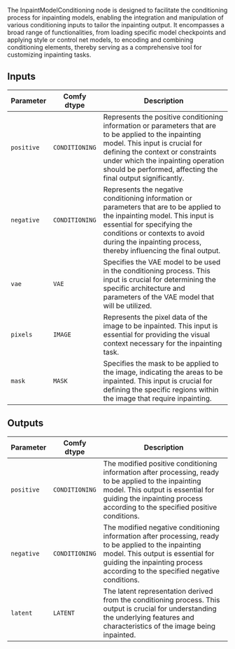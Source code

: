 The InpaintModelConditioning node is designed to facilitate the conditioning process for inpainting models, enabling the integration and manipulation of various conditioning inputs to tailor the inpainting output. It encompasses a broad range of functionalities, from loading specific model checkpoints and applying style or control net models, to encoding and combining conditioning elements, thereby serving as a comprehensive tool for customizing inpainting tasks.

## Inputs

| Parameter | Comfy dtype        | Description |
|-----------|--------------------|-------------|
| `positive`| `CONDITIONING`     | Represents the positive conditioning information or parameters that are to be applied to the inpainting model. This input is crucial for defining the context or constraints under which the inpainting operation should be performed, affecting the final output significantly. |
| `negative`| `CONDITIONING`     | Represents the negative conditioning information or parameters that are to be applied to the inpainting model. This input is essential for specifying the conditions or contexts to avoid during the inpainting process, thereby influencing the final output. |
| `vae`     | `VAE`              | Specifies the VAE model to be used in the conditioning process. This input is crucial for determining the specific architecture and parameters of the VAE model that will be utilized. |
| `pixels`  | `IMAGE`            | Represents the pixel data of the image to be inpainted. This input is essential for providing the visual context necessary for the inpainting task. |
| `mask`    | `MASK`             | Specifies the mask to be applied to the image, indicating the areas to be inpainted. This input is crucial for defining the specific regions within the image that require inpainting. |

## Outputs

| Parameter | Comfy dtype  | Description |
|-----------|--------------|-------------|
| `positive`| `CONDITIONING` | The modified positive conditioning information after processing, ready to be applied to the inpainting model. This output is essential for guiding the inpainting process according to the specified positive conditions. |
| `negative`| `CONDITIONING` | The modified negative conditioning information after processing, ready to be applied to the inpainting model. This output is essential for guiding the inpainting process according to the specified negative conditions. |
| `latent`  | `LATENT`     | The latent representation derived from the conditioning process. This output is crucial for understanding the underlying features and characteristics of the image being inpainted. |
